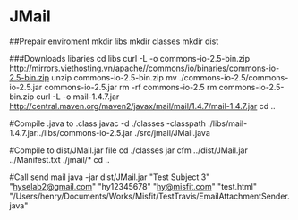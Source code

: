 # JMail

##Prepair enviroment
mkdir libs
mkdir classes
mkdir dist

###Downloads libaries
cd libs
curl -L -o commons-io-2.5-bin.zip http://mirrors.viethosting.vn/apache//commons/io/binaries/commons-io-2.5-bin.zip
unzip commons-io-2.5-bin.zip
mv ./commons-io-2.5/commons-io-2.5.jar commons-io-2.5.jar
rm -rf commons-io-2.5
rm commons-io-2.5-bin.zip
curl -L -o mail-1.4.7.jar http://central.maven.org/maven2/javax/mail/mail/1.4.7/mail-1.4.7.jar
cd ..

#Compile .java to .class
javac -d ./classes -classpath ./libs/mail-1.4.7.jar:./libs/commons-io-2.5.jar ./src/jmail/JMail.java 

#Compile to dist/JMail.jar file
cd ./classes
jar cfm ../dist/JMail.jar ../Manifest.txt ./jmail/*
cd ..

#Call send mail
java -jar dist/JMail.jar "Test Subject 3" "hyselab2@gmail.com"   "hy12345678"   "hy@misfit.com" "test.html"    "/Users/henry/Documents/Works/Misfit/TestTravis/EmailAttachmentSender.java"



